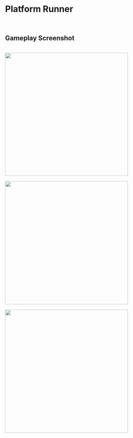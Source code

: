 <h1>Platform Runner</h1>
<br>

<h2>Gameplay Screenshot</h2>
<br>
 <img width=auto height=400px src="img/1.jpg"></a>
<br>
<br>
<img width=auto height=400px src="img/2.jpg"></a>
<br>
<br>
<img width=auto height=400px src="img/3.jpg"></a>
